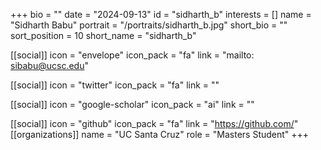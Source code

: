 +++
bio = "" 
date = "2024-09-13" 
id = "sidharth_b" 
interests = [] 
name = "Sidharth Babu" 
portrait = "/portraits/sidharth_b.jpg" 
short_bio = "" 
sort_position = 10
 short_name = "sidharth_b" 

[[social]] 
    icon = "envelope" 
    icon_pack = "fa" 
    link = "mailto: sibabu@ucsc.edu"

 [[social]] 
    icon = "twitter" 
    icon_pack = "fa" 
    link = "" 

[[social]] 
    icon = "google-scholar" 
    icon_pack = "ai" 
    link = "" 

[[social]] 
    icon = "github" 
    icon_pack = "fa" 
    link = "https://github.com/" 
[[organizations]] 
     name = "UC Santa Cruz" 
      role = "Masters Student" 
+++

